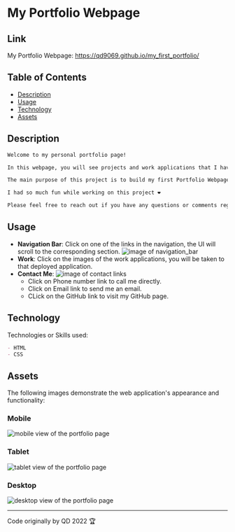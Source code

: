 # My Portfolio Webpage

## Link 
My Portfolio Webpage: https://qd9069.github.io/my_first_portfolio/

## Table of Contents

- [Description](#description)
- [Usage](#usage)
- [Technology](#technology)
- [Assets](#assets)

## Description

```md
Welcome to my personal portfolio page!

In this webpage, you will see projects and work applications that I have been developed and deployed. 

The main purpose of this project is to build my first Portfolio Webpage and to practise my skills in HTML and CSS. This gives me a very good opptunity to practise skills such as flexbox, media queries, and the use of variables in CSS. 

I had so much fun while working on this project ❤️ 

Please feel free to reach out if you have any questions or comments regarding my portfolio webpage or other projects! 
```

## Usage

- **Navigation Bar**: Click on one of the links in the navigation, the UI will scroll to the corresponding section.
![image of navigation_bar](assets/images/navigation-bar.png)
- **Work**: Click on the images of the work applications, you will be taken to that deployed application.
- **Contact Me**: 
![image of contact links](assets/images/contact_me_links.png)
    - Click on Phone number link to call me directly.
    - Click on Email link to send me an email.
    - CLick on the GitHub link to visit my GitHub page.

## Technology

Technologies or Skills used:

```md
- HTML
- CSS
```

## Assets

The following images demonstrate the web application's appearance and functionality:

### Mobile
![mobile view of the portfolio page](assets/images/portfolio_mobile.html.png)

### Tablet
![tablet view of the portfolio page](assets/images/portfolio_tablet.html.png)

### Desktop
![desktop view of the portfolio page](assets/images/portfolio_desktop.html.png)

---
Code originally by QD 2022 🏆


